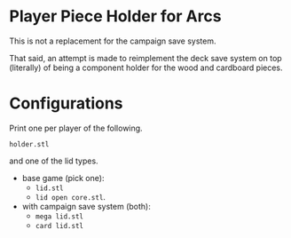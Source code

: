 # Player Piece Holder for Arcs

This is not a replacement for the campaign save system.

That said, an attempt is made to reimplement the deck save system on top (literally) of being a component holder for the wood and cardboard pieces.

# Configurations

Print one per player of the following.

`holder.stl`

and one of the lid types.

- base game (pick one):
  - `lid.stl`
  - `lid open core.stl`.
- with campaign save system (both):
  - `mega lid.stl`
  - `card lid.stl`
